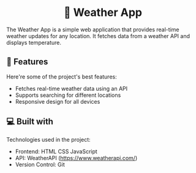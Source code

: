 <h1 align="center" id="title">📌 Weather App</h1>

<p id="description">The Weather App is a simple web application that provides real-time weather updates for any location. It fetches data from a weather API and displays temperature.</p>

  
  
<h2>🧐 Features</h2>

Here're some of the project's best features:

*   Fetches real-time weather data using an API
*   Supports searching for different locations
*   Responsive design for all devices

  
  
<h2>💻 Built with</h2>

Technologies used in the project:

*   Frontend: HTML CSS JavaScript
*   API: WeatherAPI (https://www.weatherapi.com/)
*   Version Control: Git
